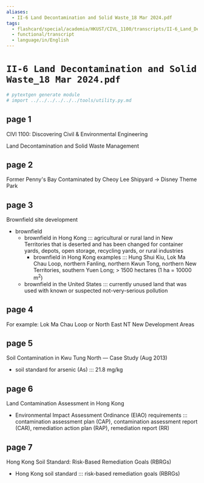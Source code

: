 ```yaml
---
aliases:
  - II-6 Land Decontamination and Solid Waste_18 Mar 2024.pdf
tags:
  - flashcard/special/academia/HKUST/CIVL_1100/transcripts/II-6_Land_Decontamination_and_Solid_Waste_18_Mar_2024_pdf
  - functional/transcript
  - language/in/English
---
```


# `II-6 Land Decontamination and Solid Waste_18 Mar 2024.pdf`

```Python
# pytextgen generate module
# import ../../../../../../tools/utility.py.md
```

## page 1

CIVl 1100: Discovering Civil & Environmental Engineering

Land Decontamination and Solid Waste Management

## page 2

Former Penny's Bay Contaminated by Cheoy Lee Shipyard → Disney Theme Park

## page 3

Brownfield site development

- brownfield
  - brownfield in Hong Kong ::: agricultural or rural land in New Territories that is deserted and has been changed for container yards, depots, open storage, recycling yards, or rural industries <!--SR:!2024-06-25,22,250!2024-07-08,34,270-->
    - brownfield in Hong Kong examples ::: Hung Shui Kiu, Lok Ma Chau Loop, northern Fanling, northern Kwun Tong, northern New Territories, southern Yuen Long; > 1500 hectares (1 ha = 10000 m<sup>2</sup>) <!--SR:!2024-07-21,36,230!2024-06-23,23,270-->
  - brownfield in the United States ::: currently unused land that was used with known or suspected not-very-serious pollution <!--SR:!2024-08-14,68,310!2024-07-18,45,290-->

## page 4

For example: Lok Ma Chau Loop or North East NT New Development Areas

## page 5

Soil Contamination in Kwu Tung North — Case Study (Aug 2013)

- soil standard for arsenic (As) ::: 21.8 mg/kg <!--SR:!2024-07-05,25,230!2024-08-08,63,310-->

<!-- TODO: expand -->

## page 6

Land Contamination Assessment in Hong Kong

- Environmental Impact Assessment Ordinance (EIAO) requirements ::: contamination assessment plan (CAP), contamination assessment report (CAR), remediation action plan (RAP), remediation report (RR) <!--SR:!2024-07-04,25,230!2024-06-23,24,270-->

<!-- TODO: expand -->

## page 7

Hong Kong Soil Standard: Risk-Based Remediation Goals (RBRGs)

- Hong Kong soil standard ::: risk-based remediation goals (RBRGs) <!--SR:!2024-07-13,42,290!2024-08-02,58,310-->

<!-- TODO: continue -->
